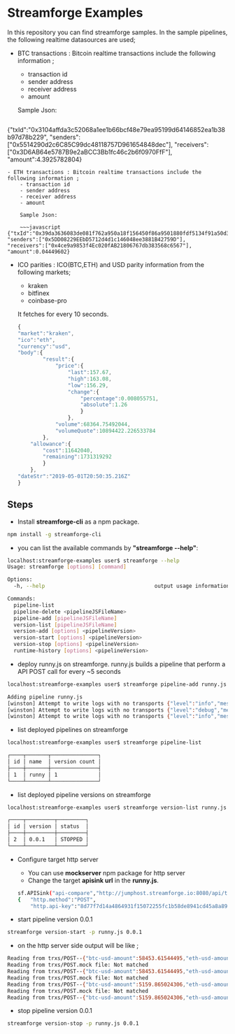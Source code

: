 # Streamforge Examples

In this repository you can find streamforge samples. In the sample pipelines, the following realtime datasources are used;

- BTC transactions : Bitcoin realtime transactions include the following information ;  
	- transaction id
	- sender address
	- receiver address
	- amount 

	Sample Json: 

	~~~javascript
{"txId":"0x3104affda3c52068a1ee1b66bcf48e79ea95199d64146852ea1b38b97d78b229",
"senders":["0x5514290d2c6C85C99dc48118757D961654848dec"],
"receivers":["0x3D6AB64e5787B9e2aBCC3Bb1fc46c2b6f0970FfF"],
"amount":4.3925782804}
~~~
- ETH transactions : Bitcoin realtime transactions include the following information ;  
	- transaction id
	- sender address
	- receiver address
	- amount 

	Sample Json: 

	~~~javascript
{"txId":"0x39da3636083de081f762a950a18f156450f86a9501880fdf5134f91a50d3cc23",
"senders":["0x5DD08229EEbD5712d4d1c146048ee3881B42759D"],
"receivers":["0x4ce9a9853f4Ec020fAB21806767db383568c6567"],
"amount":0.04449602}
~~~
- ICO parities : ICO(BTC,ETH) and USD parity information from the following markets;
	- kraken
	- bitfinex
	- coinbase-pro

	It fetches for every 10 seconds.
	
	~~~javascript
	{
	"market":"kraken",
	"ico":"eth",
	"currency":"usd",
	"body":{
			"result":{
				"price":{
					"last":157.67,
					"high":163.08,
					"low":156.29,
					"change":{
						"percentage":0.008055751,
						"absolute":1.26
						}
					},
				"volume":68364.75492044,
				"volumeQuote":10894422.226533784
			},
		"allowance":{
			"cost":11642040,
			"remaining":1731319292
			}
		},
	"dateStr":"2019-05-01T20:50:35.216Z"
	}
	~~~ 
	
## Steps

- Install **streamforge-cli** as a npm package.

~~~bash
npm install -g streamforge-cli
~~~  

- you can list the available commands by **"streamforge --help"**:

~~~bash
localhost:streamforge-examples user$ streamforge --help
Usage: streamforge [options] [command]

Options:
  -h, --help                                   output usage information

Commands:
  pipeline-list
  pipeline-delete <pipelineJSFileName>
  pipeline-add [pipelineJSFileName]
  version-list [pipelineJSFileName]
  version-add [options] <pipelineVersion>
  version-start [options] <pipelineVersion>
  version-stop [options] <pipelineVersion>
  runtime-history [options] <pipelineVersion>
~~~

- deploy runny.js on streamforge. runny.js builds a pipeline that perform a API POST call for every ~5 seconds

~~~bash
localhost:streamforge-examples user$ streamforge pipeline-add runny.js

Adding pipeline runny.js
[winston] Attempt to write logs with no transports {"level":"info","message":"pipelineName:temp"}
[winston] Attempt to write logs with no transports {"level":"debug","message":"folder already exists"}
[winston] Attempt to write logs with no transports {"level":"info","message":"The file was saved!"}

~~~

- list deployed pipelines on streamforge 

~~~bash
localhost:streamforge-examples user$ streamforge pipeline-list

┌────┬───────┬───────────────┐
│ id │ name  │ version count │
├────┼───────┼───────────────┤
│ 1  │ runny │ 1             │
└────┴───────┴───────────────┘
~~~

- list  deployed pipeline versions on streamforge 

~~~bash
localhost:streamforge-examples user$ streamforge version-list runny.js

┌────┬─────────┬─────────┐
│ id │ version │ status  │
├────┼─────────┼─────────┤
│ 2  │ 0.0.1   │ STOPPED │
└────┴─────────┴─────────┘
~~~

- Configure target http server 
	- You can use **mockserver** npm package for http server
	- Change the target **apisink url** in the **runny.js**. 

	~~~bash
	sf.APISink("api-compare","http://jumphost.streamforge.io:8080/api/trxs",
    {   "http.method":"POST",
        "http.api-key":"8d77f7d14a4864931f15072255fc1b58de8941cd45a8a896ed4ebf99b93d2e33"})
	~~~

- start pipeline version 0.0.1 

~~~bash
streamforge version-start -p runny.js 0.0.1
~~~

- on the http server side output will be like ;

~~~bash
Reading from trxs/POST--{"btc-usd-amount":58453.61544495,"eth-usd-amount":7.852500000000001,"date":"2019-05-01T21:14:55.537Z"}.mock file: Not matched
Reading from trxs/POST.mock file: Not matched
Reading from trxs/POST--{"btc-usd-amount":58453.61544495,"eth-usd-amount":7.852500000000001,"date":"2019-05-01T21:14:55.537Z"}.mock file: Not matched
Reading from trxs/POST.mock file: Not matched
Reading from trxs/POST--{"btc-usd-amount":5159.865024306,"eth-usd-amount":0,"date":"2019-05-01T21:15:15.426Z"}.mock file: Not matched
Reading from trxs/POST.mock file: Not matched
Reading from trxs/POST--{"btc-usd-amount":5159.865024306,"eth-usd-amount":0,"date":"2019-05-01T21:15:15.426Z"}.mock file: Not matched
~~~

- stop pipeline version 0.0.1 

~~~bash
streamforge version-stop -p runny.js 0.0.1
~~~
